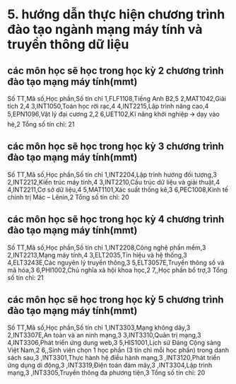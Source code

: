 # 5. hướng dẫn thực hiện chương trình đào tạo ngành mạng máy tính và truyền thông dữ liệu
## các môn học sẽ học trong học kỳ 2 chương trình đào tạo mạng máy tính(mmt)
Số TT,Mã số,Học phần,Số tín chỉ
1,FLF1108,Tiếng Anh B2,5
2,MAT1042,Giải tích 2,4
3,INT1050,Toán học rời rạc,4
4,INT2215,Lập trình nâng cao,4
5,EPN1096,Vật lý đại cương 2,2
6,UET102,Kĩ năng khởi nghiệp 🡪 dạy vào hè,2
Tổng số tín chỉ: 21
## các môn học sẽ học trong học kỳ 3 chương trình đào tạo mạng máy tính(mmt)
Số TT,Mã số,Học phần,Số tín chỉ
1,INT2204,Lập trình hướng đối tượng,3
2,INT2212,Kiến trúc máy tính,4
3,INT2210,Cấu trúc dữ liệu và giải thuật,4
4,INT2211,Cơ sở dữ liệu,4
5,MAT1101,Xác suất thống kê,3
6,PEC1008,Kinh tế chính trị Mác – Lênin,2
Tổng số tín chỉ: 20
## các môn học sẽ học trong học kỳ 4 chương trình đào tạo mạng máy tính(mmt)
Số TT,Mã số,Học phần,Số tín chỉ
1,INT2208,Công nghệ phần mềm,3
2,INT2213,Mạng máy tính,4
3,ELT2035,Tín hiệu và hệ thống,3
4,ELT3243E,Các nguyên lý truyền thông,3
5,ELT3057E,Truyền thông số và mã hóa,3
6,PHI1002,Chủ nghĩa xã hội khoa học,2
7,,Học phần bổ trợ,3
Tổng số tín chỉ: 21
## các môn học sẽ học trong học kỳ 5 chương trình đào tạo mạng máy tính(mmt)
Số TT,Mã số,Học phần,Số tín chỉ
1,INT3303,Mạng không dây,3
2,INT3307E,An toàn và an ninh mạng,3
3,INT3310,Quản trị mạng,3
4,INT3306,Phát triển ứng dụng web,3
5,HIS1001,Lịch sử Đảng Cộng sảng Việt Nam,2
6,,Sinh viên chọn 1 học phần (3 tín chỉ mỗi học phần) trong danh sách sau,3
,INT3301,Thực hành hệ điều hành mạng,3
,INT3120,Phát triển ứng dụng di động,3
,INT3319,Điện toán đám mây,3
,INT3304,Lập trình mạng,3
,INT3305,Truyền thông đa phương tiện,3
Tổng số tín chỉ: 20
